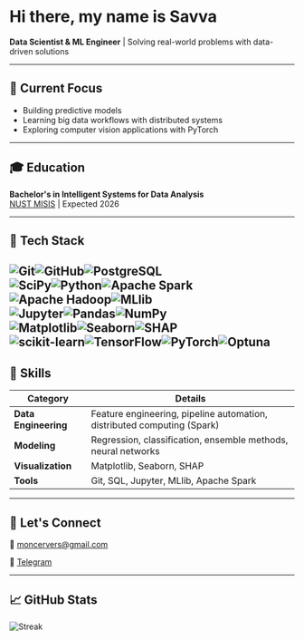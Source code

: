 # Hi there, my name is Savva  
**Data Scientist & ML Engineer** | Solving real-world problems with data-driven solutions  

---

## 🌱 Current Focus  
- Building predictive models  
- Learning big data workflows with distributed systems  
- Exploring computer vision applications with PyTorch  

---

## 🎓 Education  
**Bachelor's in Intelligent Systems for Data Analysis**  
[NUST MISIS](https://misis.ru/) | Expected 2026  

---

## 🔧 Tech Stack  
![Git](https://img.shields.io/badge/git-%23F05033.svg?style=for-the-badge&logo=git&logoColor=white)![GitHub](https://img.shields.io/badge/github-%23121011.svg?style=for-the-badge&logo=github&logoColor=white)![PostgreSQL](https://img.shields.io/badge/postgres-%23316192.svg?style=for-the-badge&logo=postgresql&logoColor=white)  
![SciPy](https://img.shields.io/badge/SciPy-%230C55A5.svg?style=for-the-badge&logo=scipy&logoColor=white)![Python](https://img.shields.io/badge/python-3670A0?style=for-the-badge&logo=python&logoColor=ffdd54)![Apache Spark](https://img.shields.io/badge/Apache%20Spark-FDEE21?style=for-the-badge&logo=apachespark&logoColor=black)![Apache Hadoop](https://img.shields.io/badge/Apache%20Hadoop-66CCFF?style=for-the-badge&logo=apachehadoop&logoColor=black)![MLlib](https://img.shields.io/badge/Apache%20MLlib-FF6F00?style=for-the-badge&logo=apachespark&logoColor=white)  
![Jupyter](https://img.shields.io/badge/Jupyter-%23FA0F00.svg?style=for-the-badge&logo=jupyter&logoColor=white)![Pandas](https://img.shields.io/badge/pandas-%23150458.svg?style=for-the-badge&logo=pandas&logoColor=white)![NumPy](https://img.shields.io/badge/numpy-%23013243.svg?style=for-the-badge&logo=numpy&logoColor=white)  
![Matplotlib](https://img.shields.io/badge/Matplotlib-%23ffffff.svg?style=for-the-badge&logo=Matplotlib&logoColor=black)![Seaborn](https://img.shields.io/badge/seaborn-%234B8BBE.svg?style=for-the-badge&logo=seaborn&logoColor=white)![SHAP](https://img.shields.io/badge/SHAP-337ab7?style=for-the-badge&logo=shap&logoColor=white)  
![scikit-learn](https://img.shields.io/badge/scikit--learn-%23F7931E.svg?style=for-the-badge&logo=scikit-learn&logoColor=white)![TensorFlow](https://img.shields.io/badge/TensorFlow-%23FF6F00.svg?style=for-the-badge&logo=TensorFlow&logoColor=white)![PyTorch](https://img.shields.io/badge/PyTorch-%23EE4C2C.svg?style=for-the-badge&logo=PyTorch&logoColor=white)![Optuna](https://img.shields.io/badge/Optuna-%23333333.svg?style=for-the-badge&logo=optuna&logoColor=white)
---


## 🚀 Skills  
| Category              | Details                                                             |
|-----------------------|---------------------------------------------------------------------|
| **Data Engineering**  | Feature engineering, pipeline automation, distributed computing (Spark) |
| **Modeling**          | Regression, classification, ensemble methods, neural networks       |
| **Visualization**     | Matplotlib, Seaborn, SHAP                                   |
| **Tools**             | Git, SQL, Jupyter, MLlib, Apache Spark                        |

---

## 📮 Let's Connect  
📧 [moncervers@gmail.com](mailto:moncervers@gmail.com)

📱 [Telegram](https://t.me/Moncervers)  

---

## 📈 GitHub Stats  
![Streak](https://nirzak-streak-stats.vercel.app/?user=Moncervers&theme=dark)  
